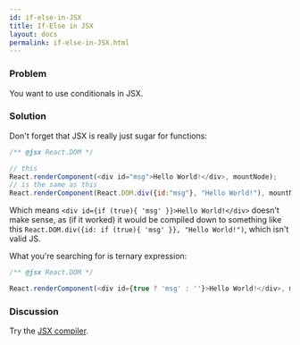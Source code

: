 ```yaml
---
id: if-else-in-JSX
title: If-Else in JSX
layout: docs
permalink: if-else-in-JSX.html
---
```


### Problem
You want to use conditionals in JSX.

### Solution
Don't forget that JSX is really just sugar for functions:

```js
/** @jsx React.DOM */

// this
React.renderComponent(<div id="msg">Hello World!</div>, mountNode);
// is the same as this
React.renderComponent(React.DOM.div({id:"msg"}, "Hello World!"), mountNode);
```

Which means `<div id={if (true){ 'msg' }}>Hello World!</div>` doesn't make sense, as (if it worked) it would be compiled down to something like this `React.DOM.div({id: if (true){ 'msg' }}, "Hello World!")`, which isn't valid JS.

What you're searching for is ternary expression:

```js
/** @jsx React.DOM */

React.renderComponent(<div id={true ? 'msg' : ''}>Hello World!</div>, mountNode);
```

### Discussion
Try the [JSX compiler](http://facebook.github.io/react/jsx-compiler.html).
